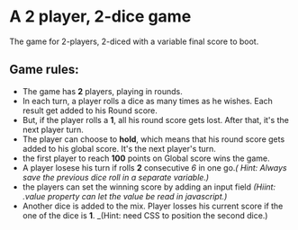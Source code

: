 # A 2 player, 2-dice game
The game for 2-players, 2-diced with a variable final score to boot.


## Game rules:

* The game has **2** players, playing in rounds.
* In each turn, a player rolls a dice as many times as he wishes. Each result get added to his Round score.
* But, if the player rolls a **1**, all his round score gets lost. After that, it's the next player turn.
* The player can choose to **hold**,  which means that his round score gets added to his global score. It's the next player's turn.
* the first player to reach **100** points on Global score wins the game.
* A player losese his turn if rolls **2** consecutive _6_ in one go._( Hint: Always save the previous dice roll in a separate variable.)_
* the players can set the winning score by adding an input field _(Hiint: .value property can let the value be read in javascript.)_
* Another dice is added to the mix. Player losses his current score if the one of the dice is **1**. _(Hint: need CSS to position the second dice.)
